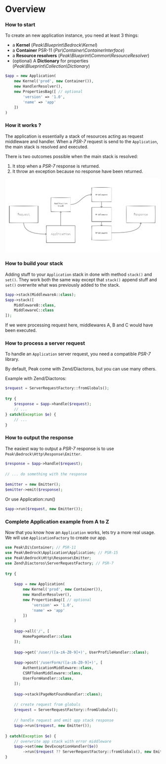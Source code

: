 # Overview

### How to start

To create an new application instance, you need at least 3 things:

 - a **Kernel** (*Peak\Blueprint\Bedrock\Kernel*) 
 - a **Container** PSR-11 (*Psr\Container\ContainerInterface*)
 - a **Resource resolvers** (*Peak\Blueprint\Common\ResourceResolver*)
 - (optional) A **Dictionary** for properties (*Peak\Blueprint\Collection\Dictionary*)

```php
$app = new Application(
    new Kernel('prod', new Container()),
    new HandlerResolver(),
    new PropertiesBag([ // optional
        'version' => '1.0', 
        'name' => 'app'
    ]) 
)
```

### How it works ?

The application is essentially a stack of resources acting as request middleware and handler. 
When a *PSR-7* request is send to the `Application`, the main stack is resolved and executed. 

There is two outcomes possible when the main stack is resolved:
1. It stop when a *PSR-7* response is returned.
2. It throw an exception because no response have been returned.

<img src="https://raw.githubusercontent.com/peakphp/docs/master/pencils/request_response_flow.png" alt="Peak">

### How to build your stack

Adding stuff to your `Application` stack in done with method `stack()` and `set()`.
They work both the same way except that `stack()` append stuff and  `set()` overwrite what was previously added to the stack.

```php
$app->stack(MiddlewareA::class);
$app->stack([
    MiddlewareB::class, 
    MiddlewareC::class
]);
```
If we were processing request here, middlewares A, B and C would have been executed.

### How to process a server request 

To handle an `Application` server request, you need a compatible *PSR-7* library. 

By default, Peak come with Zend/Diactoros, but you can use many others.

Example with Zend/Diactoros:
```php
$request = ServerRequestFactory::fromGlobals();

try {
    $response = $app->handle($request);
    // ...
} catch(Exception $e) {
    // ...
}
```

### How to output the response

The easiest way to output a *PSR-7* response is to use `Peak\Bedrock\Http\Response\Emitter`.

```php
$response = $app->handle($request);

// ... do something with the response

$emitter = new Emitter();
$emitter->emit($response);
```

Or use Application::run()

```php
$app->run($request, new Emitter());
```

### Complete Application example from A to Z

Now that you know how an `Application` works, lets try a more real usage. 
We will use `ApplicationFactory` to create our app.

```php
use Peak\Di\Container; // PSR-11
use Peak\Bedrock\Application\Application; // PSR-15
use Peak\Bedrock\Http\Response\Emitter;
use Zend\Diactoros\ServerRequestFactory; // PSR-7

try {

    $app = new Application(
        new Kernel('prod', new Container()),
        new HandlerResolver(),
        new PropertiesBag([ // optional
            'version' => '1.0', 
            'name' => 'app'
        ]) 
    )
    
    $app->all('/', [
        HomePageHandler::class
    ]);
    
    $app->get('/user/([a-zA-Z0-9]+)', UserProfileHandler::class);
    
    $app->post('/userForm/([a-zA-Z0-9]+)', [
        AuthenticationMiddleware::class,
        CSRFTokenMiddleware::class,
        UserFormHandler::class,
    ]);
    
    $app->stack(PageNotFoundHandler::class);

    // create request from globals
    $request = ServerRequestFactory::fromGlobals();
    
    // handle request and emit app stack response
    $app->run($request, new Emitter());
    
} catch(Exception $e) {
    // overwrite app stack with error middleware
    $app->set(new DevExceptionHandler($e))
        ->run($request ?? ServerRequestFactory::fromGlobals(), new Emitter());
}
```
    




